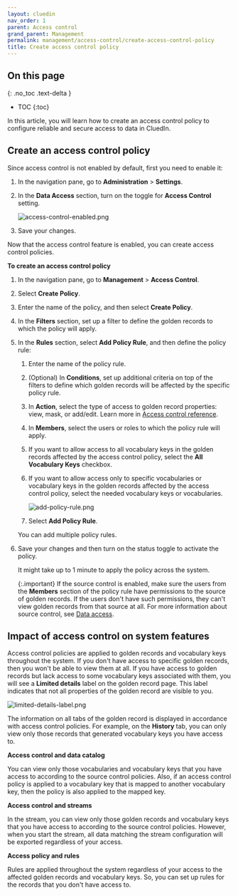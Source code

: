```yaml
---
layout: cluedin
nav_order: 1
parent: Access control
grand_parent: Management
permalink: management/access-control/create-access-control-policy
title: Create access control policy
---
```

## On this page
{: .no_toc .text-delta }
- TOC
{:toc}

In this article, you will learn how to create an access control policy to configure reliable and secure access to data in CluedIn.

## Create an access control policy

Since access control is not enabled by default, first you need to enable it:

1. In the navigation pane, go to **Administration** > **Settings**.

1. In the **Data Access** section, turn on the toggle for **Access Control** setting.

    ![access-control-enabled.png](../../assets/images/management/access-control/access-control-enabled.png)

1. Save your changes.

Now that the access control feature is enabled, you can create access control policies.

**To create an access control policy**

1. In the navigation pane, go to **Management** > **Access Control**.

1. Select **Create Policy**.

1. Enter the name of the policy, and then select **Create Policy**.

1. In the **Filters** section, set up a filter to define the golden records to which the policy will apply.

1. In the **Rules** section, select **Add Policy Rule**, and then define the policy rule:

    1. Enter the name of the policy rule.

    1. (Optional) In **Conditions**, set up additional criteria on top of the filters to define which golden records will be affected by the specific policy rule.

    1. In **Action**, select the type of access to golden record properties: view, mask, or add/edit. Learn more in [Access control reference](/management/access-control/access-control-reference).

    1. In **Members**, select the users or roles to which the policy rule will apply.

    1. If you want to allow access to all vocabulary keys in the golden records affected by the access control policy, select the **All Vocabulary Keys** checkbox.

    1. If you want to allow access only to specific vocabularies or vocabulary keys in the golden records affected by the access control policy, select the needed vocabulary keys or vocabularies.

        ![add-policy-rule.png](../../assets/images/management/access-control/add-policy-rule.png)

    1. Select **Add Policy Rule**.

    You can add multiple policy rules.

1. Save your changes and then turn on the status toggle to activate the policy.

    It might take up to 1 minute to apply the policy across the system.

    {:.important}
    If the source control is enabled, make sure the users from the **Members** section of the policy rule have permissions to the source of golden records. If the users don't have such permissions, they can't view golden records from that source at all. For more information about source control, see [Data access](/administration/user-access/data-access).

## Impact of access control on system features

Access control policies are applied to golden records and vocabulary keys throughout the system. If you don't have access to specific golden records, then you won't be able to view them at all. If you have access to golden records but lack access to some vocabulary keys associated with them, you will see a **Limited details** label on the golden record page. This label indicates that not all properties of the golden record are visible to you. 

![limited-details-label.png](../../assets/images/management/access-control/limited-details-label.png)

The information on all tabs of the golden record is displayed in accordance with access control policies. For example, on the **History** tab, you can only view only those records that generated vocabulary keys you have access to. 

**Access control and data catalog**

You can view only those vocabularies and vocabulary keys that you have access to according to the source control policies. Also, if an access control policy is applied to a vocabulary key that is mapped to another vocabulary key, then the policy is also applied to the mapped key.

**Access control and streams**

In the stream, you can view only those golden records and vocabulary keys that you have access to according to the source control policies. However, when you start the stream, all data matching the stream configuration will be exported regardless of your access.

**Access policy and rules**

Rules are applied throughout the system regardless of your access to the affected golden records and vocabulary keys. So, you can set up rules for the records that you don't have access to.